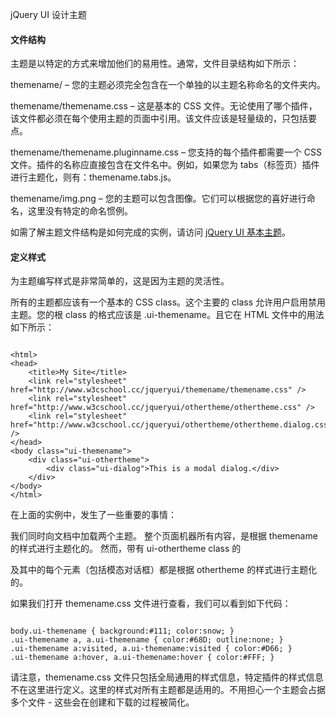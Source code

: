  jQuery UI 设计主题
 
#### 文件结构

 主题是以特定的方式来增加他们的易用性。通常，文件目录结构如下所示：

 

themename/ – 您的主题必须完全包含在一个单独的以主题名称命名的文件夹内。
 
themename/themename.css – 这是基本的 CSS 文件。无论使用了哪个插件，该文件都必须在每个使用主题的页面中引用。该文件应该是轻量级的，只包括要点。
 
themename/themename.pluginname.css – 您支持的每个插件都需要一个 CSS 文件。插件的名称应直接包含在文件名中。例如，如果您为 tabs（标签页）插件进行主题化，则有：themename.tabs.js。
 
themename/img.png – 您的主题可以包含图像。它们可以根据您的喜好进行命名，这里没有特定的命名惯例。
 
如需了解主题文件结构是如何完成的实例，请访问 [jQuery UI 基本主题](https://github.com/jquery/jquery-ui/tree/master/themes/base)。

 
#### 定义样式

 为主题编写样式是非常简单的，这是因为主题的灵活性。

 所有的主题都应该有一个基本的 CSS class。这个主要的 class 允许用户启用禁用主题。您的根 class 的格式应该是 .ui-themename。且它在 HTML 文件中的用法如下所示：

 
```

<html>
<head>
    <title>My Site</title>
    <link rel="stylesheet" href="http://www.w3cschool.cc/jqueryui/themename/themename.css" />
    <link rel="stylesheet" href="http://www.w3cschool.cc/jqueryui/othertheme/othertheme.css" />
    <link rel="stylesheet" href="http://www.w3cschool.cc/jqueryui/othertheme/othertheme.dialog.css" />
</head>
<body class="ui-themename">
    <div class="ui-othertheme">
        <div class="ui-dialog">This is a modal dialog.</div>
    </div>
</body>
</html>

```
 在上面的实例中，发生了一些重要的事情：

 
我们同时向文档中加载两个主题。
 整个页面机器所有内容，是根据 themename 的样式进行主题化的。
 然而，带有 ui-othertheme class 的 <div>及其中的每个元素（包括模态对话框）都是根据 othertheme 的样式进行主题化的。
 
如果我们打开 themename.css 文件进行查看，我们可以看到如下代码：

 
```

body.ui-themename { background:#111; color:snow; }
.ui-themename a, a.ui-themename { color:#68D; outline:none; }
.ui-themename a:visited, a.ui-themename:visited { color:#D66; }
.ui-themename a:hover, a.ui-themename:hover { color:#FFF; }

```
 请注意，themename.css 文件只包括全局通用的样式信息，特定插件的样式信息不在这里进行定义。这里的样式对所有主题都是适用的。不用担心一个主题会占据多个文件 - 这些会在创建和下载的过程被简化。

 

